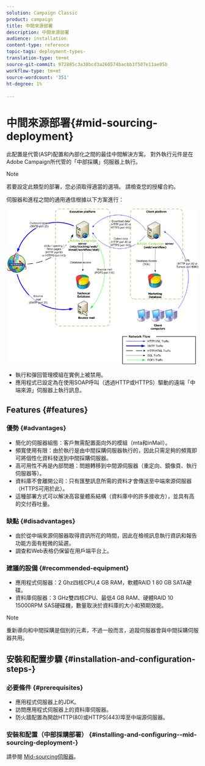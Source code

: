 ```yaml
---
solution: Campaign Classic
product: campaign
title: 中間來源部署
description: 中間來源部署
audience: installation
content-type: reference
topic-tags: deployment-types-
translation-type: tm+mt
source-git-commit: 972885c3a38bcd3a260574bacbb3f507e11ae05b
workflow-type: tm+mt
source-wordcount: '351'
ht-degree: 1%

---
```



# 中間來源部署{#mid-sourcing-deployment}

此配置是代管(ASP)配置和內部化之間的最佳中間解決方案。 對外執行元件是在Adobe Campaign所代管的「中部採購」伺服器上執行。

>[!NOTE]
>
>若要設定此類型的部署，您必須取得適當的選項。 請檢查您的授權合約。

伺服器和進程之間的通用通信根據以下方案進行：

![](assets/s_ncs_install_midsourcing.png)

* 執行和彈回管理模組在實例上被禁用。
* 應用程式已設定為在使用SOAP呼叫（透過HTTP或HTTPS）驅動的遠端「中端來源」伺服器上執行訊息。

## Features {#features}

### 優勢 {#advantages}

* 簡化的伺服器組態：客戶無需配置面向外的模組（mta和inMail）。
* 頻寬使用有限：由於執行是由中間採購伺服器執行的，因此只需足夠的頻寬即可將個性化資料發送到中間採購伺服器。
* 高可用性不再是內部問題：問題轉移到中間源伺服器（重定向、鏡像頁、執行伺服器等）。
* 資料庫不會離開公司：只有匯整訊息所需的資料才會傳送至中端來源伺服器（HTTPS可用於此）。
* 這種部署方式可以解決高容量體系結構（資料庫中的許多接收方），並具有高的交付吞吐量。

### 缺點 {#disadvantages}

* 由於從中端來源伺服器取得資訊所花的時間，因此在檢視訊息執行資訊和報告功能方面有輕微的延遲。
* 調查和Web表格仍保留在用戶端平台上。

### 建議的設備 {#recommended-equipment}

* 應用程式伺服器：2 Ghz四核CPU,4 GB RAM，軟體RAID 1 80 GB SATA硬碟。
* 資料庫伺服器：3 GHz雙四核CPU、最低4 GB RAM、硬體RAID 10 15000RPM SAS硬碟機，數量取決於資料庫的大小和預期效能。

>[!NOTE]
>
>重新導向和中間採購是個別的元素，不過一般而言，追蹤伺服器會與中間採購伺服器共用。

## 安裝和配置步驟 {#installation-and-configuration-steps-}

### 必要條件 {#prerequisites}

* 應用程式伺服器上的JDK。
* 訪問應用程式伺服器上的資料庫伺服器。
* 防火牆配置為開啟HTTP(80)或HTTPS(443)埠至中端源伺服器。

### 安裝和配置（中部採購部署） {#installing-and-configuring--mid-sourcing-deployment-}

請參閱 [Mid-sourcing伺服器](../../installation/using/mid-sourcing-server.md)。
